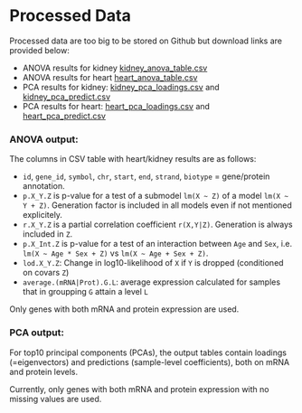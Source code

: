 # Processed Data

Processed data are too big to be stored on Github but download links are provided below:

- ANOVA results for kidney [kidney_anova_table.csv](https://www.dropbox.com/s/1fvh4mzngmgvxfn/kidney_anova_table.csv?dl=0)
- ANOVA results for heart [heart_anova_table.csv](https://www.dropbox.com/s/a47z5f76feq7p3g/heart_anova_table.csv?dl=0)
- PCA results for kidney: [kidney_pca_loadings.csv](https://www.dropbox.com/s/cbdxdxs5qfw42q4/kidney_pca_loadings.csv?dl=0) and [kidney_pca_predict.csv](https://www.dropbox.com/s/f3fr33xuh50t1cy/kidney_pca_predict.csv?dl=0)
- PCA results for heart: [heart_pca_loadings.csv](https://www.dropbox.com/s/q7a4lr0nc455sa7/heart_pca_loadings.csv?dl=0) and [heart_pca_predict.csv](https://www.dropbox.com/s/s59ib1fm5bkv8ek/heart_pca_predict.csv?dl=0)

### ANOVA output:

The columns in CSV table with heart/kidney results are as follows:

- `id`, `gene_id`, `symbol`, `chr`, `start`, `end`, `strand`, `biotype` = gene/protein annotation.
- `p.X_Y.Z` is p-value for a test of a submodel `lm(X ~ Z)` of a model `lm(X ~ Y + Z)`. Generation factor is included in all models even if not mentioned explicitely.
- `r.X_Y.Z` is a partial correlation coefficient  `r(X,Y|Z)`. Generation is always included in `Z`.
- `p.X_Int.Z` is p-value for a test of an interaction between `Age` and `Sex`, i.e. `lm(X ~ Age * Sex + Z)` vs `lm(X ~ Age + Sex + Z)`.
- `lod.X_Y.Z`: Change in log10-likelihood of `X` if `Y` is dropped (conditioned on covars `Z`) 
- `average.(mRNA|Prot).G.L`: average expression calculated for samples that in groupping `G` attain a level `L`

Only genes with both mRNA and protein expression are used.

### PCA output:

For top10 principal components (PCAs), the output tables contain loadings (=eigenvectors) and predictions (sample-level coefficients), both on mRNA and protein levels.

Currently, only genes with both mRNA and protein expression with no missing values are used.
